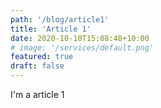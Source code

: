 ```yaml
---
path: '/blog/article1'
title: 'Article 1'
date: 2020-10-10T15:08:48+10:00
# image: '/services/default.png'
featured: true
draft: false
---
```


I'm a article 1